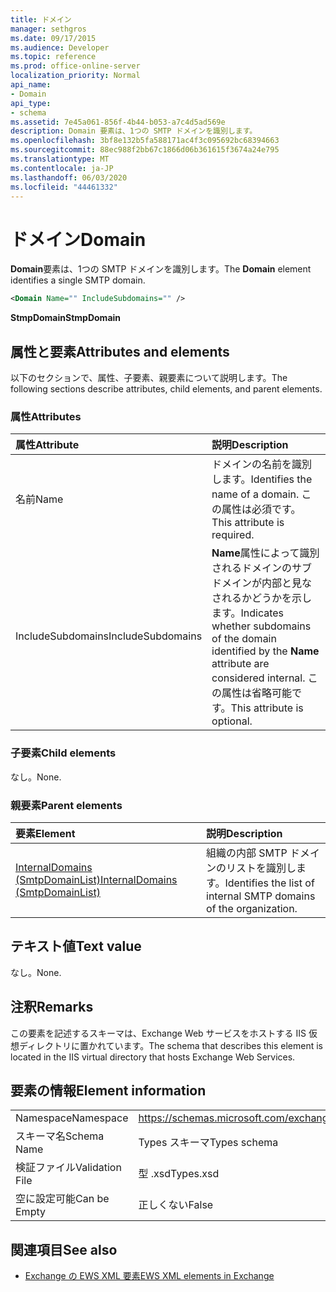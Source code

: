 ```yaml
---
title: ドメイン
manager: sethgros
ms.date: 09/17/2015
ms.audience: Developer
ms.topic: reference
ms.prod: office-online-server
localization_priority: Normal
api_name:
- Domain
api_type:
- schema
ms.assetid: 7e45a061-856f-4b44-b053-a7c4d5ad569e
description: Domain 要素は、1つの SMTP ドメインを識別します。
ms.openlocfilehash: 3bf8e132b5fa588171ac4f3c095692bc68394663
ms.sourcegitcommit: 88ec988f2bb67c1866d06b361615f3674a24e795
ms.translationtype: MT
ms.contentlocale: ja-JP
ms.lasthandoff: 06/03/2020
ms.locfileid: "44461332"
---
```

# <a name="domain"></a><span data-ttu-id="b7edc-103">ドメイン</span><span class="sxs-lookup"><span data-stu-id="b7edc-103">Domain</span></span>

<span data-ttu-id="b7edc-104">**Domain**要素は、1つの SMTP ドメインを識別します。</span><span class="sxs-lookup"><span data-stu-id="b7edc-104">The **Domain** element identifies a single SMTP domain.</span></span> 
  
```xml
<Domain Name="" IncludeSubdomains="" />
```

 <span data-ttu-id="b7edc-105">**StmpDomain**</span><span class="sxs-lookup"><span data-stu-id="b7edc-105">**StmpDomain**</span></span>
## <a name="attributes-and-elements"></a><span data-ttu-id="b7edc-106">属性と要素</span><span class="sxs-lookup"><span data-stu-id="b7edc-106">Attributes and elements</span></span>

<span data-ttu-id="b7edc-107">以下のセクションで、属性、子要素、親要素について説明します。</span><span class="sxs-lookup"><span data-stu-id="b7edc-107">The following sections describe attributes, child elements, and parent elements.</span></span>
  
### <a name="attributes"></a><span data-ttu-id="b7edc-108">属性</span><span class="sxs-lookup"><span data-stu-id="b7edc-108">Attributes</span></span>

|<span data-ttu-id="b7edc-109">**属性**</span><span class="sxs-lookup"><span data-stu-id="b7edc-109">**Attribute**</span></span>|<span data-ttu-id="b7edc-110">**説明**</span><span class="sxs-lookup"><span data-stu-id="b7edc-110">**Description**</span></span>|
|:-----|:-----|
|<span data-ttu-id="b7edc-111">名前</span><span class="sxs-lookup"><span data-stu-id="b7edc-111">Name</span></span>  <br/> |<span data-ttu-id="b7edc-112">ドメインの名前を識別します。</span><span class="sxs-lookup"><span data-stu-id="b7edc-112">Identifies the name of a domain.</span></span> <span data-ttu-id="b7edc-113">この属性は必須です。</span><span class="sxs-lookup"><span data-stu-id="b7edc-113">This attribute is required.</span></span>  <br/> |
|<span data-ttu-id="b7edc-114">IncludeSubdomains</span><span class="sxs-lookup"><span data-stu-id="b7edc-114">IncludeSubdomains</span></span>  <br/> |<span data-ttu-id="b7edc-115">**Name**属性によって識別されるドメインのサブドメインが内部と見なされるかどうかを示します。</span><span class="sxs-lookup"><span data-stu-id="b7edc-115">Indicates whether subdomains of the domain identified by the **Name** attribute are considered internal.</span></span> <span data-ttu-id="b7edc-116">この属性は省略可能です。</span><span class="sxs-lookup"><span data-stu-id="b7edc-116">This attribute is optional.</span></span>  <br/> |
   
### <a name="child-elements"></a><span data-ttu-id="b7edc-117">子要素</span><span class="sxs-lookup"><span data-stu-id="b7edc-117">Child elements</span></span>

<span data-ttu-id="b7edc-118">なし。</span><span class="sxs-lookup"><span data-stu-id="b7edc-118">None.</span></span>
  
### <a name="parent-elements"></a><span data-ttu-id="b7edc-119">親要素</span><span class="sxs-lookup"><span data-stu-id="b7edc-119">Parent elements</span></span>

|<span data-ttu-id="b7edc-120">**要素**</span><span class="sxs-lookup"><span data-stu-id="b7edc-120">**Element**</span></span>|<span data-ttu-id="b7edc-121">**説明**</span><span class="sxs-lookup"><span data-stu-id="b7edc-121">**Description**</span></span>|
|:-----|:-----|
|[<span data-ttu-id="b7edc-122">InternalDomains (SmtpDomainList)</span><span class="sxs-lookup"><span data-stu-id="b7edc-122">InternalDomains (SmtpDomainList)</span></span>](internaldomains-smtpdomainlist.md) <br/> |<span data-ttu-id="b7edc-123">組織の内部 SMTP ドメインのリストを識別します。</span><span class="sxs-lookup"><span data-stu-id="b7edc-123">Identifies the list of internal SMTP domains of the organization.</span></span>  <br/> |
   
## <a name="text-value"></a><span data-ttu-id="b7edc-124">テキスト値</span><span class="sxs-lookup"><span data-stu-id="b7edc-124">Text value</span></span>

<span data-ttu-id="b7edc-125">なし。</span><span class="sxs-lookup"><span data-stu-id="b7edc-125">None.</span></span>
  
## <a name="remarks"></a><span data-ttu-id="b7edc-126">注釈</span><span class="sxs-lookup"><span data-stu-id="b7edc-126">Remarks</span></span>

<span data-ttu-id="b7edc-127">この要素を記述するスキーマは、Exchange Web サービスをホストする IIS 仮想ディレクトリに置かれています。</span><span class="sxs-lookup"><span data-stu-id="b7edc-127">The schema that describes this element is located in the IIS virtual directory that hosts Exchange Web Services.</span></span>
  
## <a name="element-information"></a><span data-ttu-id="b7edc-128">要素の情報</span><span class="sxs-lookup"><span data-stu-id="b7edc-128">Element information</span></span>

|||
|:-----|:-----|
|<span data-ttu-id="b7edc-129">Namespace</span><span class="sxs-lookup"><span data-stu-id="b7edc-129">Namespace</span></span>  <br/> |https://schemas.microsoft.com/exchange/services/2006/types  <br/> |
|<span data-ttu-id="b7edc-130">スキーマ名</span><span class="sxs-lookup"><span data-stu-id="b7edc-130">Schema Name</span></span>  <br/> |<span data-ttu-id="b7edc-131">Types スキーマ</span><span class="sxs-lookup"><span data-stu-id="b7edc-131">Types schema</span></span>  <br/> |
|<span data-ttu-id="b7edc-132">検証ファイル</span><span class="sxs-lookup"><span data-stu-id="b7edc-132">Validation File</span></span>  <br/> |<span data-ttu-id="b7edc-133">型 .xsd</span><span class="sxs-lookup"><span data-stu-id="b7edc-133">Types.xsd</span></span>  <br/> |
|<span data-ttu-id="b7edc-134">空に設定可能</span><span class="sxs-lookup"><span data-stu-id="b7edc-134">Can be Empty</span></span>  <br/> |<span data-ttu-id="b7edc-135">正しくない</span><span class="sxs-lookup"><span data-stu-id="b7edc-135">False</span></span>  <br/> |
   
## <a name="see-also"></a><span data-ttu-id="b7edc-136">関連項目</span><span class="sxs-lookup"><span data-stu-id="b7edc-136">See also</span></span>

- [<span data-ttu-id="b7edc-137">Exchange の EWS XML 要素</span><span class="sxs-lookup"><span data-stu-id="b7edc-137">EWS XML elements in Exchange</span></span>](ews-xml-elements-in-exchange.md)

